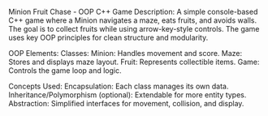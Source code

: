 Minion Fruit Chase - OOP C++ Game
Description:
A simple console-based C++ game where a Minion navigates a maze, eats fruits, and avoids walls. The goal is to collect fruits while using arrow-key-style controls. The game uses key OOP principles for clean structure and modularity.

OOP Elements:
Classes:
Minion: Handles movement and score.
Maze: Stores and displays maze layout.
Fruit: Represents collectible items.
Game: Controls the game loop and logic.

Concepts Used:
Encapsulation: Each class manages its own data.
Inheritance/Polymorphism (optional): Extendable for more entity types.
Abstraction: Simplified interfaces for movement, collision, and display.
